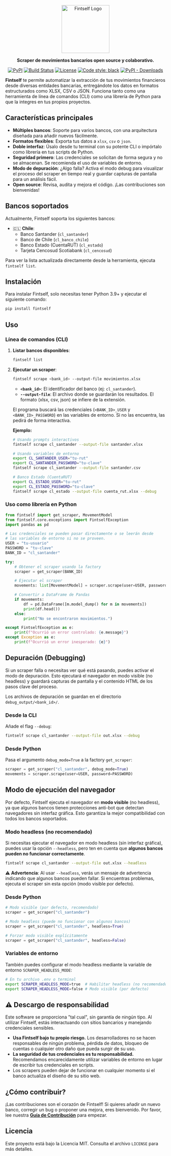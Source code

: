 <p align="center">
  <picture>
    <source media="(prefers-color-scheme: dark)" srcset="assets/logo_fintself_dark.png">
    <source media="(prefers-color-scheme: light)" srcset="assets/logo_fintself_light.png">
    <img alt="Fintself Logo" src="assets/logo_fintself_light.png" width="150">
  </picture>
</p>

<p align="center">
  <strong>Scraper de movimientos bancarios open source y colaborativo.</strong>
</p>

<p align="center">
  <a href="https://pypi.org/project/fintself/"><img alt="PyPI" src="https://img.shields.io/pypi/v/fintself.svg"></a>
  <a href="https://github.com/fintself/fintself/actions/workflows/release.yml"><img alt="Build Status" src="https://github.com/fintself/fintself/actions/workflows/release.yml/badge.svg"></a>
  <a href="https://github.com/fintself/fintself/blob/main/LICENSE"><img alt="License" src="https://img.shields.io/pypi/l/fintself.svg"></a>
  <a href="https://github.com/psf/black"><img alt="Code style: black" src="https://img.shields.io/badge/code%20style-black-000000.svg"></a>
  <a href="https://pypistats.org/packages/fintself"><img alt="PyPI - Downloads" src="https://img.shields.io/pypi/dm/fintself"></a>
</p>

**Fintself** te permite automatizar la extracción de tus movimientos financieros desde diversas entidades bancarias, entregándote los datos en formatos estructurados como XLSX, CSV o JSON. Funciona tanto como una herramienta de línea de comandos (CLI) como una librería de Python para que la integres en tus propios proyectos.

## Características principales

- **Múltiples bancos**: Soporte para varios bancos, con una arquitectura diseñada para añadir nuevos fácilmente.
- **Formatos flexibles**: Exporta tus datos a `xlsx`, `csv` o `json`.
- **Doble interfaz**: Úsalo desde tu terminal con su potente CLI o impórtalo como librería en tus scripts de Python.
- **Seguridad primero**: Las credenciales se solicitan de forma segura y no se almacenan. Se recomienda el uso de variables de entorno.
- **Modo de depuración**: ¿Algo falla? Activa el modo debug para visualizar el proceso del scraper en tiempo real y guardar capturas de pantalla para un análisis fácil.
- **Open source**: Revisa, audita y mejora el código. ¡Las contribuciones son bienvenidas!

## Bancos soportados

Actualmente, Fintself soporta los siguientes bancos:

- 🇨🇱 **Chile**:
  - Banco Santander (`cl_santander`)
  - Banco de Chile (`cl_banco_chile`)
  - Banco Estado (CuentaRUT) (`cl_estado`)
  - Tarjeta Cencosud Scotiabank (`cl_cencosud`)

Para ver la lista actualizada directamente desde la herramienta, ejecuta `fintself list`.

## Instalación

Para instalar Fintself, solo necesitas tener Python 3.9+ y ejecutar el siguiente comando:

```bash
pip install fintself
```

## Uso

### Línea de comandos (CLI)

1.  **Listar bancos disponibles**:

    ```bash
    fintself list
    ```

2.  **Ejecutar un scraper**:

    ```bash
    fintself scrape <bank_id> --output-file movimientos.xlsx
    ```

    - **`<bank_id>`**: El identificador del banco (ej: `cl_santander`).
    - **`--output-file`**: El archivo donde se guardarán los resultados. El formato (xlsx, csv, json) se infiere de la extensión.

    El programa buscará las credenciales (`<BANK_ID>_USER` y `<BANK_ID>_PASSWORD`) en las variables de entorno. Si no las encuentra, las pedirá de forma interactiva.

    **Ejemplo:**

    ```bash
    # Usando prompts interactivos
    fintself scrape cl_santander --output-file santander.xlsx

    # Usando variables de entorno
    export CL_SANTANDER_USER="tu-rut"
    export CL_SANTANDER_PASSWORD="tu-clave"
    fintself scrape cl_santander --output-file santander.csv

    # Banco Estado (CuentaRUT)
    export CL_ESTADO_USER="tu-rut"
    export CL_ESTADO_PASSWORD="tu-clave"
    fintself scrape cl_estado --output-file cuenta_rut.xlsx --debug
    ```

### Uso como librería en Python

```python
from fintself import get_scraper, MovementModel
from fintself.core.exceptions import FintselfException
import pandas as pd

# Las credenciales se pueden pasar directamente o se leerán desde
# las variables de entorno si no se proveen.
USER = "tu-usuario"
PASSWORD = "tu-clave"
BANK_ID = "cl_santander"

try:
    # Obtener el scraper usando la factory
    scraper = get_scraper(BANK_ID)

    # Ejecutar el scraper
    movements: list[MovementModel] = scraper.scrape(user=USER, password=PASSWORD)

    # Convertir a DataFrame de Pandas
    if movements:
        df = pd.DataFrame([m.model_dump() for m in movements])
        print(df.head())
    else:
        print("No se encontraron movimientos.")

except FintselfException as e:
    print(f"Ocurrió un error controlado: {e.message}")
except Exception as e:
    print(f"Ocurrió un error inesperado: {e}")

```

## Depuración (Debugging)

Si un scraper falla o necesitas ver qué está pasando, puedes activar el modo de depuración. Esto ejecutará el navegador en modo visible (no headless) y guardará capturas de pantalla y el contenido HTML de los pasos clave del proceso.

Los archivos de depuración se guardan en el directorio `debug_output/<bank_id>/`.

### Desde la CLI

Añade el flag `--debug`:

```bash
fintself scrape cl_santander --output-file out.xlsx --debug
```

### Desde Python

Pasa el argumento `debug_mode=True` a la factory `get_scraper`:

```python
scraper = get_scraper("cl_santander", debug_mode=True)
movements = scraper.scrape(user=USER, password=PASSWORD)
```

## Modo de ejecución del navegador

Por defecto, Fintself ejecuta el navegador en **modo visible** (no headless), ya que algunos bancos tienen protecciones anti-bot que detectan navegadores sin interfaz gráfica. Esto garantiza la mejor compatibilidad con todos los bancos soportados.

### Modo headless (no recomendado)

Si necesitas ejecutar el navegador en modo headless (sin interfaz gráfica), puedes usar la opción `--headless`, pero ten en cuenta que **algunos bancos pueden no funcionar correctamente**.

```bash
fintself scrape cl_santander --output-file out.xlsx --headless
```

⚠️ **Advertencia**: Al usar `--headless`, verás un mensaje de advertencia indicando que algunos bancos pueden fallar. Si encuentras problemas, ejecuta el scraper sin esta opción (modo visible por defecto).

### Desde Python

```python
# Modo visible (por defecto, recomendado)
scraper = get_scraper("cl_santander")

# Modo headless (puede no funcionar con algunos bancos)
scraper = get_scraper("cl_santander", headless=True)

# Forzar modo visible explícitamente
scraper = get_scraper("cl_santander", headless=False)
```

### Variables de entorno

También puedes configurar el modo headless mediante la variable de entorno `SCRAPER_HEADLESS_MODE`:

```bash
# En tu archivo .env o terminal
export SCRAPER_HEADLESS_MODE=true  # Habilitar headless (no recomendado)
export SCRAPER_HEADLESS_MODE=false # Modo visible (por defecto)
```

## ⚠️ Descargo de responsabilidad

Este software se proporciona "tal cual", sin garantía de ningún tipo. Al utilizar Fintself, estás interactuando con sitios bancarios y manejando credenciales sensibles.

- **Usa Fintself bajo tu propio riesgo.** Los desarrolladores no se hacen responsables de ningún problema, pérdida de datos, bloqueo de cuentas o cualquier otro daño que pueda surgir de su uso.
- **La seguridad de tus credenciales es tu responsabilidad.** Recomendamos encarecidamente utilizar variables de entorno en lugar de escribir tus credenciales en scripts.
- Los scrapers pueden dejar de funcionar en cualquier momento si el banco actualiza el diseño de su sitio web.

## ¿Cómo contribuir?

¡Las contribuciones son el corazón de Fintself! Si quieres añadir un nuevo banco, corregir un bug o proponer una mejora, eres bienvenido. Por favor, lee nuestra [**Guía de Contribución**](CONTRIBUTING.md) para empezar.

## Licencia

Este proyecto está bajo la Licencia MIT. Consulta el archivo `LICENSE` para más detalles.

